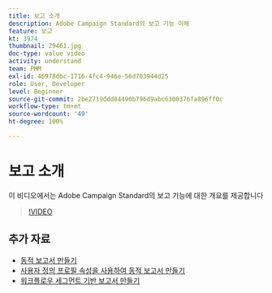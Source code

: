 ```yaml
---
title: 보고 소개
description: Adobe Campaign Standard의 보고 기능 이해
feature: 보고
kt: 3974
thumbnail: 29461.jpg
doc-type: value video
activity: understand
team: PMM
exl-id: 46978dbc-1716-4fc4-946e-56d703944d25
role: User, Developer
level: Beginner
source-git-commit: 2be2719ddd84490b796d9abc6300376fa896ff0c
workflow-type: tm+mt
source-wordcount: '49'
ht-degree: 100%

---
```


# 보고 소개

이 비디오에서는 Adobe Campaign Standard의 보고 기능에 대한 개요를 제공합니다

>[!VIDEO](https://video.tv.adobe.com/v/29461?quality=12)

## 추가 자료

* [동적 보고서 만들기](/help/reporting/creating-a-dynamic-report.md)
* [사용자 정의 프로필 속성을 사용하여 동적 보고서 만들기](/help/reporting/custom-profile-attributes-dynamic-reports.md)
* [워크플로우 세그먼트 기반 보고서 만들기](/help/reporting/report-on-workflow-segments.md)
